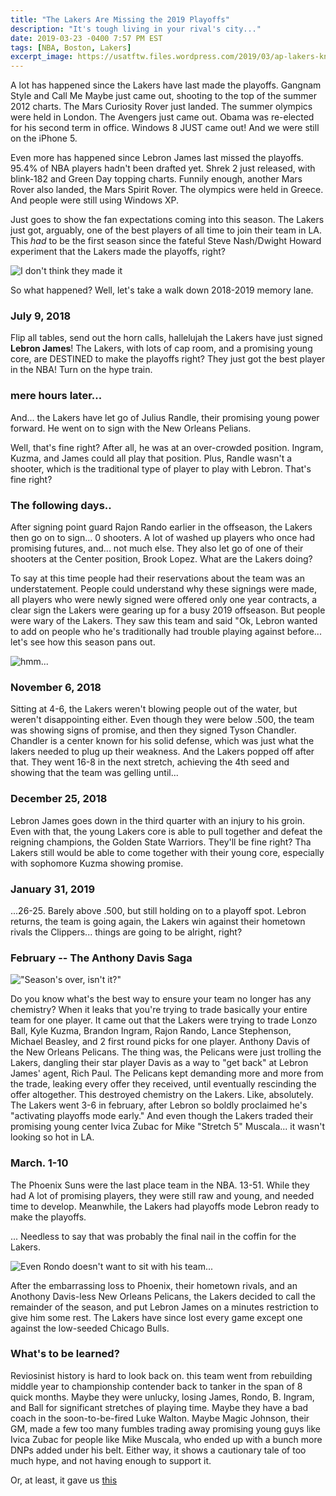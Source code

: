 ```yaml
---
title: "The Lakers Are Missing the 2019 Playoffs"
description: "It's tough living in your rival's city..."
date: 2019-03-23 -0400 7:57 PM EST
tags: [NBA, Boston, Lakers]
excerpt_image: https://usatftw.files.wordpress.com/2019/03/ap-lakers-knicks-basketball-2.jpg?w=2000&h=2330
---
```


A lot has happened since the Lakers have last made the playoffs. Gangnam Style
and Call Me Maybe just came out, shooting to the top of the summer 2012 charts.
The Mars Curiosity Rover just landed. The summer olympics were held in London.
The Avengers just came out. Obama was re-elected for his second term in office.
Windows 8 JUST came out! And we were still on the iPhone 5.

Even more has happened since Lebron James last missed the playoffs. 95.4% of
NBA players hadn't been drafted yet. Shrek 2 just released, with blink-182
and Green Day topping charts. Funnily enough, another Mars Rover also landed,
the Mars Spirit Rover. The olympics were held in Greece. And people were still
using Windows XP. 

Just goes to show the fan expectations coming into this season. The Lakers just
got, arguably, one of the best players of all time to join their team in LA. 
This *had* to be the first season since the fateful Steve Nash/Dwight Howard
experiment that the Lakers made the playoffs, right?

![I don't think they made it](https://usatftw.files.wordpress.com/2019/03/ap-lakers-knicks-basketball-2.jpg?w=2000&h=2330)

So what happened? Well, let's take a walk down 2018-2019 memory lane.


### July 9, 2018

Flip all tables, send out the horn calls, hallelujah the Lakers have just
signed **Lebron James**! The Lakers, with lots of cap room, and a promising
young core, are DESTINED to make the playoffs right? They just got the best
player in the NBA! Turn on the hype train.

### mere hours later...

And... the Lakers have let go of Julius Randle, their promising young power
forward. He went on to sign with the New Orleans Pelians.

Well, that's fine right? After all, he was at an over-crowded position. Ingram,
Kuzma, and James could all play that position. Plus, Randle wasn't a shooter,
which is the traditional type of player to play with Lebron. That's fine right?

### The following days..

After signing point guard Rajon Rando earlier in the offseason, the Lakers
then go on to sign... 0 shooters. A lot of washed up players who once had
promising futures, and... not much else. They also let go of one of their
shooters at the Center position, Brook Lopez. What are the Lakers doing?

To say at this time people had their reservations about the team was an
understatement. People could understand why these signings were made, all
players who were newly signed were offered only one year contracts, a clear
sign the Lakers were gearing up for a busy 2019 offseason. But people were
wary of the Lakers. They saw this team and said "Ok, Lebron wanted to add on
people who he's traditionally had trouble playing against before... let's see
how this season pans out. 

![hmm...](https://usatthebiglead.files.wordpress.com/2018/10/rajon-rondo-chris-paul.jpg?w=1000&h=600&crop=1?w=1000&crop=0)


### November 6, 2018

Sitting at 4-6, the Lakers weren't blowing people out of the water, but weren't 
disappointing either. Even though they were below .500, the team was showing
signs of promise, and then they signed Tyson Chandler. Chandler is a center
known for his solid defense, which was just what the lakers needed to plug up 
their weakness. And the Lakers popped off after that. They went 16-8 in the
next stretch, achieving the 4th seed and showing that the team was gelling 
until...


### December 25, 2018

Lebron James goes down in the third quarter with an injury to his groin. 
Even with that, the young Lakers core is able to pull together and defeat
the reigning champions, the Golden State Warriors. They'll be fine right?
Tha Lakers still would be able to come together with their young core,
especially with sophomore Kuzma showing promise.

### January 31, 2019

...26-25. Barely above .500, but still holding on to a playoff spot. Lebron
returns, the team is going again, the Lakers win against their hometown
rivals the Clippers... things are going to be alright, right? 

### February -- The Anthony Davis Saga

!["Season's over, isn't it?"](https://media.nbcbayarea.com/images/652*367/lebronsadus.jpg)

Do you know what's the best way to ensure your team no longer has any
chemistry? When it leaks that you're trying to trade basically your entire
team for one player. It came out that the Lakers were trying to trade 
Lonzo Ball, Kyle Kuzma, Brandon Ingram, Rajon Rando, Lance Stephenson,
Michael Beasley, and 2 first round picks for one player. Anthony Davis of
the New Orleans Pelicans. The thing was, the Pelicans were just trolling
the Lakers, dangling their star player Davis as a way to "get back" at Lebron
James' agent, Rich Paul. The Pelicans kept demanding more and more from the
trade, leaking every offer they received, until eventually rescinding the
offer altogether. This destroyed chemistry on the Lakers. Like, absolutely. 
The Lakers went 3-6 in february, after Lebron so boldly proclaimed he's
"activating playoffs mode early." And even though the Lakers traded their
promising young center Ivica Zubac for Mike "Stretch 5" Muscala... it wasn't
looking so hot in LA. 

### March. 1-10

The Phoenix Suns were the last place team in the NBA. 13-51. While they had
A lot of promising players, they were still raw and young, and needed time to
develop. Meanwhile, the Lakers had playoffs mode Lebron ready to make the
playoffs.

... Needless to say that was probably the final nail in the coffin for
the Lakers.

![Even Rondo doesn't want to sit with his team...](https://cdn-s3.si.com/s3fs-public/styles/marquee_large_2x/public/2019/03/07/rajon-rondo-sits-away-teammates.jpg?itok=uQbWaJoz)

After the embarrassing loss to Phoenix, their hometown rivals, and an
Anothony Davis-less New Orleans Pelicans, the Lakers decided to call the
remainder of the season, and put Lebron James on a minutes restriction to 
give him some rest. The Lakers have since lost every game except one against
the low-seeded Chicago Bulls. 


### What's to be learned?

Reviosinist history is hard to look back on. this team went from rebuilding
middle year to championship contender back to tanker in the span of 8
quick months. Maybe they were unlucky, losing James, Rondo, B. Ingram, and
Ball for significant stretches of playing time. Maybe they have a bad coach
in the soon-to-be-fired Luke Walton. Maybe Magic Johnson, their GM, made
a few too many fumbles trading away promising young guys like Ivica Zubac
for people like Mike Muscala, who ended up with a bunch more DNPs added
under his belt. Either way, it shows a cautionary tale of too much hype,
and not having enough to support it. 

Or, at least, it gave us [this](https://www.reddit.com/r/nba/comments/b3dvb0/los_angeles_lakers_201819_one_shining_moment_most/)
